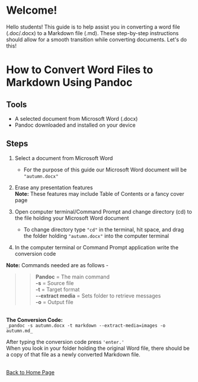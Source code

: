 # Welcome! 
 Hello students! This guide is to help assist you in converting a word file (.doc/.docx) to a Markdown file (.md). These step-by-step instructions should allow for a smooth transition while converting documents. Let's do this!
# How to Convert Word Files to Markdown Using Pandoc 

## Tools 
-	A selected document from Microsoft Word (.docx)
-	Pandoc downloaded and installed on your device
## Steps 
1.	Select a document from Microsoft Word <br>
    - For the purpose of this guide our Microsoft Word document will be `"autumn.docx"`
2.	Erase any presentation features 
<br> **Note:** These features may include Table of Contents or a fancy cover page

3.	Open computer terminal/Command Prompt and change directory (cd) to the file holding your Microsoft Word document <br>
    - To change directory type `"cd"` in the terminal, hit space, and drag the folder holding `"autumn.docx"` into the computer terminal
4.	In the computer terminal or Command Prompt application write the conversion code

**Note:** Commands needed are as follows - <br>  
>>	**Pandoc** = The main command <br>
	**-s** = Source file <br>
	**-t** = Target format
	<br> **--extract media** = Sets folder to retrieve messages 
	<br> **-o** = Output file 

<br>**The Conversion Code:** <br>
`_pandoc -s autumn.docx -t markdown --extract-media=images -o autumn.md_`

After typing the conversion code press `'enter.'` <br> When you look in your folder holding the original Word file, there should be a copy of that file as a newly converted Markdown file. 
	 



<br>[Back to Home Page](index.md)
